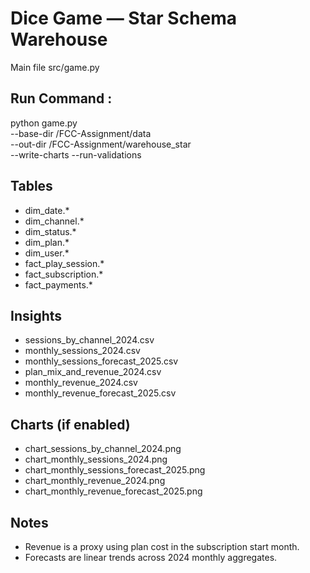 # Dice Game — Star Schema Warehouse

Main file src/game.py

## Run Command :
   python game.py \
  --base-dir /FCC-Assignment/data \
  --out-dir /FCC-Assignment/warehouse_star \
  --write-charts --run-validations

## Tables
- dim_date.*
- dim_channel.*
- dim_status.*
- dim_plan.*
- dim_user.*
- fact_play_session.*
- fact_subscription.*
- fact_payments.*

## Insights
- sessions_by_channel_2024.csv
- monthly_sessions_2024.csv
- monthly_sessions_forecast_2025.csv
- plan_mix_and_revenue_2024.csv
- monthly_revenue_2024.csv
- monthly_revenue_forecast_2025.csv

## Charts (if enabled)
- chart_sessions_by_channel_2024.png
- chart_monthly_sessions_2024.png
- chart_monthly_sessions_forecast_2025.png
- chart_monthly_revenue_2024.png
- chart_monthly_revenue_forecast_2025.png

## Notes
- Revenue is a proxy using plan cost in the subscription start month.
- Forecasts are linear trends across 2024 monthly aggregates.
